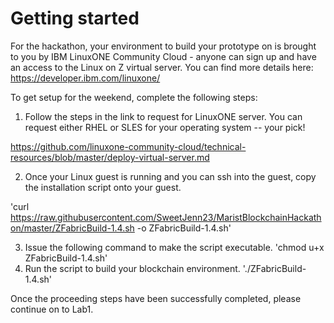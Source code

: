 # Getting started
For the hackathon, your environment to build your prototype on is brought to you by IBM LinuxONE Community Cloud - anyone can sign up and have an access to the Linux on Z virtual server. You can find more details here: https://developer.ibm.com/linuxone/

To get setup for the weekend, complete the following steps:



1. Follow the steps in the link to request for LinuxONE server. You can request either RHEL or SLES for your operating system -- your pick!

https://github.com/linuxone-community-cloud/technical-resources/blob/master/deploy-virtual-server.md



2. Once your Linux guest is running and you can ssh into the guest, copy the installation script onto your guest.

'curl https://raw.githubusercontent.com/SweetJenn23/MaristBlockchainHackathon/master/ZFabricBuild-1.4.sh -o ZFabricBuild-1.4.sh'

3. Issue the following command to make the script executable. 'chmod u+x ZFabricBuild-1.4.sh'
4. Run the script to build your blockchain environment. './ZFabricBuild-1.4.sh'



Once the proceeding steps have been successfully completed, please continue on to Lab1.